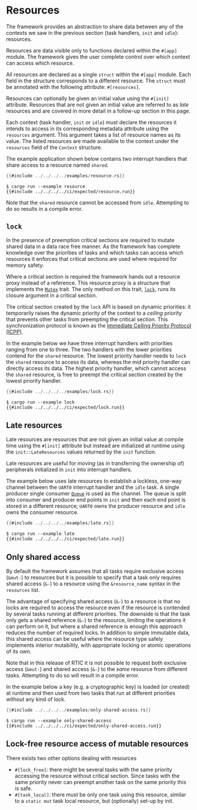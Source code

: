 # Resources

The framework provides an abstraction to share data between any of the contexts
we saw in the previous section (task handlers, `init` and `idle`): resources.

Resources are data visible only to functions declared within the `#[app]`
module. The framework gives the user complete control over which context
can access which resource.

All resources are declared as a single `struct` within the `#[app]`
module. Each field in the structure corresponds to a different resource.
The `struct` must be annotated with the following attribute: `#[resources]`.

Resources can optionally be given an initial value using the `#[init]`
attribute. Resources that are not given an initial value are referred to as
*late* resources and are covered in more detail in a follow-up section in this
page.

Each context (task handler, `init` or `idle`) must declare the resources it
intends to access in its corresponding metadata attribute using the `resources`
argument. This argument takes a list of resource names as its value. The listed
resources are made available to the context under the `resources` field of the
`Context` structure.

The example application shown below contains two interrupt handlers that share
access to a resource named `shared`.

``` rust
{{#include ../../../../examples/resource.rs}}
```

``` console
$ cargo run --example resource
{{#include ../../../../ci/expected/resource.run}}
```

Note that the `shared` resource cannot be accessed from `idle`. Attempting to do
so results in a compile error.

## `lock`

In the presence of preemption critical sections are required to mutate shared
data in a data race free manner. As the framework has complete knowledge over
the priorities of tasks and which tasks can access which resources it enforces
that critical sections are used where required for memory safety.

Where a critical section is required the framework hands out a resource proxy
instead of a reference. This resource proxy is a structure that implements the
[`Mutex`] trait. The only method on this trait, [`lock`], runs its closure
argument in a critical section.

[`Mutex`]: ../../../api/rtic/trait.Mutex.html
[`lock`]: ../../../api/rtic/trait.Mutex.html#method.lock

The critical section created by the `lock` API is based on dynamic priorities:
it temporarily raises the dynamic priority of the context to a *ceiling*
priority that prevents other tasks from preempting the critical section. This
synchronization protocol is known as the [Immediate Ceiling Priority Protocol
(ICPP)][icpp].

[icpp]: https://en.wikipedia.org/wiki/Priority_ceiling_protocol

In the example below we have three interrupt handlers with priorities ranging
from one to three. The two handlers with the lower priorities contend for the
`shared` resource. The lowest priority handler needs to `lock` the
`shared` resource to access its data, whereas the mid priority handler can
directly access its data. The highest priority handler, which cannot access
the `shared` resource, is free to preempt the critical section created by the
lowest priority handler.

``` rust
{{#include ../../../../examples/lock.rs}}
```

``` console
$ cargo run --example lock
{{#include ../../../../ci/expected/lock.run}}
```

## Late resources

Late resources are resources that are not given an initial value at compile time
using the `#[init]` attribute but instead are initialized at runtime using the
`init::LateResources` values returned by the `init` function.

Late resources are useful for *moving* (as in transferring the ownership of)
peripherals initialized in `init` into interrupt handlers.

The example below uses late resources to establish a lockless, one-way channel
between the `UART0` interrupt handler and the `idle` task. A single producer
single consumer [`Queue`] is used as the channel. The queue is split into
consumer and producer end points in `init` and then each end point is stored
in a different resource; `UART0` owns the producer resource and `idle` owns
the consumer resource.

[`Queue`]: ../../../api/heapless/spsc/struct.Queue.html

``` rust
{{#include ../../../../examples/late.rs}}
```

``` console
$ cargo run --example late
{{#include ../../../../ci/expected/late.run}}
```

## Only shared access

By default the framework assumes that all tasks require exclusive access
(`&mut-`) to resources but it is possible to specify that a task only requires
shared access (`&-`) to a resource using the `&resource_name` syntax in the
`resources` list.

The advantage of specifying shared access (`&-`) to a resource is that no locks
are required to access the resource even if the resource is contended by several
tasks running at different priorities. The downside is that the task only gets a
shared reference (`&-`) to the resource, limiting the operations it can perform
on it, but where a shared reference is enough this approach reduces the number
of required locks. In addition to simple immutable data, this shared access can
be useful where the resource type safely implements interior mutability, with
appropriate locking or atomic operations of its own.

Note that in this release of RTIC it is not possible to request both exclusive
access (`&mut-`) and shared access (`&-`) to the *same* resource from different
tasks. Attempting to do so will result in a compile error.

In the example below a key (e.g. a cryptographic key) is loaded (or created) at
runtime and then used from two tasks that run at different priorities without
any kind of lock.

``` rust
{{#include ../../../../examples/only-shared-access.rs}}
```

``` console
$ cargo run --example only-shared-access
{{#include ../../../../ci/expected/only-shared-access.run}}
```

## Lock-free resource access of mutable resources

There exists two other options dealing with resources

* `#[lock_free]`: there might be several tasks with the same priority
  accessing the resource without critical section. Since tasks with the
  same priority never can preempt another task on the same priority
  this is safe.
* `#[task_local]`: there must be only one task using this resource,
  similar to a `static mut` task local resource, but (optionally) set-up by init.

